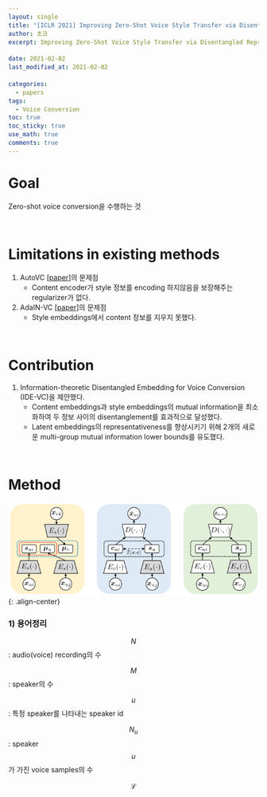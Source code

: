```yaml
---
layout: single
title: "[ICLR 2021] Improving Zero-Shot Voice Style Transfer via Disentangled Representation Learning 요약"
author: 초코
excerpt: Improving Zero-Shot Voice Style Transfer via Disentangled Representation Learning 논문을 요약해보았습니다.

date: 2021-02-02
last_modified_at: 2021-02-02

categories:
  - papers
tags:
  - Voice Conversion
toc: true
toc_sticky: true
use_math: true
comments: true
---
```








# Goal

Zero-shot voice conversion을 수행하는 것<br>

<br>

# Limitations in existing methods

1. AutoVC [[paper](https://arxiv.org/abs/1905.05879)]의 문제점
   * Content encoder가 style 정보를 encoding 하지않음을 보장해주는 regularizer가 없다.
2. AdaIN-VC [[paper](https://arxiv.org/abs/1904.05742)]의 문제점
   * Style embeddings에서 content 정보를 지우지 못했다.

<br>

# Contribution

1. Information-theoretic Disentangled Embedding for Voice Conversion (IDE-VC)을 제안했다.
   * Content embeddings과 style embeddings의 mutual information을 최소화하여 두 정보 사이의 disentanglement를 효과적으로 달성했다.
   * Latent embeddings의 representativeness를 향상시키기 위해 2개의 새로운 multi-group mutual information lower bounds를 유도했다.

<br>

# Method

![image-20210202001338622](\assets\img\2021-02-02\figure1.jpg){: .align-center}

### 1) 용어정리

$$N$$ : audio(voice) recording의 수

$$M$$ : speaker의 수

$$u$$ : 특정 speaker를 나타내는 speaker id

$$N_u$$ : speaker $$u$$가 가진 voice samples의 수

$$\mathcal{L}$$